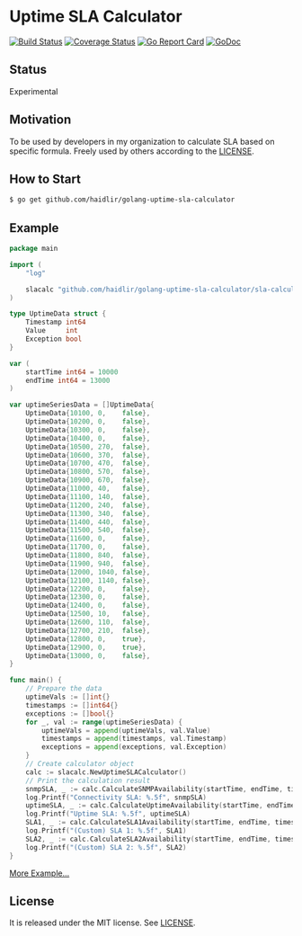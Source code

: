 # Uptime SLA Calculator
[![Build Status](https://travis-ci.org/haidlir/golang-uptime-sla-calculator.svg?branch=master)](https://travis-ci.org/haidlir/golang-uptime-sla-calculator) [![Coverage Status](https://coveralls.io/repos/github/haidlir/golang-uptime-sla-calculator/badge.svg?branch=master)](https://coveralls.io/github/haidlir/golang-uptime-sla-calculator?branch=master) [![Go Report Card](https://goreportcard.com/badge/github.com/haidlir/golang-uptime-sla-calculator)](https://goreportcard.com/report/github.com/haidlir/golang-uptime-sla-calculator) [![GoDoc](https://godoc.org/github.com/haidlir/golang-uptime-sla-calculator/sla-calculator?status.svg)](https://godoc.org/github.com/haidlir/golang-uptime-sla-calculator/sla-calculator)<br />

## Status
Experimental

## Motivation
To be used by developers in my organization to calculate SLA based on specific formula.
Freely used by others according to the [LICENSE](https://github.com/haidlir/golang-prtg-api-wrapper/blob/master/LICENSE).

## How to Start
```bash
$ go get github.com/haidlir/golang-uptime-sla-calculator
```

## Example
```go
package main

import (
    "log"

    slacalc "github.com/haidlir/golang-uptime-sla-calculator/sla-calculator"
)

type UptimeData struct {
    Timestamp int64
    Value     int
    Exception bool
}

var (
    startTime int64 = 10000
    endTime int64 = 13000
)

var uptimeSeriesData = []UptimeData{
    UptimeData{10100, 0,    false},
    UptimeData{10200, 0,    false},
    UptimeData{10300, 0,    false},
    UptimeData{10400, 0,    false},
    UptimeData{10500, 270,  false},
    UptimeData{10600, 370,  false},
    UptimeData{10700, 470,  false},
    UptimeData{10800, 570,  false},
    UptimeData{10900, 670,  false},
    UptimeData{11000, 40,   false},
    UptimeData{11100, 140,  false},
    UptimeData{11200, 240,  false},
    UptimeData{11300, 340,  false},
    UptimeData{11400, 440,  false},
    UptimeData{11500, 540,  false},
    UptimeData{11600, 0,    false},
    UptimeData{11700, 0,    false},
    UptimeData{11800, 840,  false},
    UptimeData{11900, 940,  false},
    UptimeData{12000, 1040, false},
    UptimeData{12100, 1140, false},
    UptimeData{12200, 0,    false},
    UptimeData{12300, 0,    false},
    UptimeData{12400, 0,    false},
    UptimeData{12500, 10,   false},
    UptimeData{12600, 110,  false},
    UptimeData{12700, 210,  false},
    UptimeData{12800, 0,    true},
    UptimeData{12900, 0,    true},
    UptimeData{13000, 0,    false},
}

func main() {
    // Prepare the data
    uptimeVals := []int{}
    timestamps := []int64{}
    exceptions := []bool{}
    for _, val := range(uptimeSeriesData) {
        uptimeVals = append(uptimeVals, val.Value)
        timestamps = append(timestamps, val.Timestamp)
        exceptions = append(exceptions, val.Exception)
    }
    // Create calculator object
	calc := slacalc.NewUptimeSLACalculator()
	// Print the calculation result
	snmpSLA, _ := calc.CalculateSNMPAvailability(startTime, endTime, timestamps, uptimeVals)
	log.Printf("Connectivity SLA: %.5f", snmpSLA)
	uptimeSLA, _ := calc.CalculateUptimeAvailability(startTime, endTime, timestamps, uptimeVals)
	log.Printf("Uptime SLA: %.5f", uptimeSLA)
	SLA1, _ := calc.CalculateSLA1Availability(startTime, endTime, timestamps, uptimeVals)
	log.Printf("(Custom) SLA 1: %.5f", SLA1)
	SLA2, _ := calc.CalculateSLA2Availability(startTime, endTime, timestamps, uptimeVals, exceptions)
	log.Printf("(Custom) SLA 2: %.5f", SLA2)
}
```
[More Example...](https://github.com/ganiamri/golang-uptime-sla-calculator/tree/master/_example)

## License
It is released under the MIT license. See
[LICENSE](https://github.com/haidlir/golang-uptime-sla-calculator/blob/master/LICENSE).
